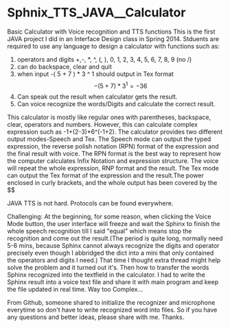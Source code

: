# Sphnix_TTS_JAVA__Calculator
Basic Calculator with Voice recognition and TTS functions
This is the first JAVA project I did in an Interface Design class in Spring 2014. Stduents are required to use any language to design a calculator with functions such as: 
1. operators and digits +,-, *, ^, (, ), 0, 1, 2, 3, 4, 5, 6, 7, 8, 9 (no /)
2. can do backspace, clear and quit
3. when input -( 5 + 7 ) * 3 ^ 1  should output in Tex format $$ -( 5 + 7 ) * 3 ^{ 1 } = -36 $$
4. Can speak out the result when calculator gets the result.
5. Can voice recognize the words/Digits and calculate the correct result.

This calculator is mostly like regular ones with parentheses, backspace, clear, operators and numbers. However, this can calculate complex expression such as -1+(2-3)*6^(-1+2). The calculator provides two different output modes-Speech and Tex. The Speech mode can output the typed expression, the reverse polish notation (RPN) format of the expression and the final result with voice. The RPN format is the best way to represent how the computer calculates Infix Notation and expression structure. The voice will repeat the whole expression, RNP format and the result. The Tex mode can output the Tex format of the expression and the result.The power enclosed in curly brackets, and the whole output has been covered by the $$

JAVA TTS is not hard. Protocols can be found everywhere.

Challenging:
At the beginning, for some reason, when clicking the Voice Mode button, the user interface will freeze and wait the Sphinx to finish the whole speech recognition till I said "equal" which means stop the recognition and come out the result.(The period is quite long, normally need 5-6 mins, because Sphinx cannot always recognize the digits and operator precisely even though I abbridged the dict into a mini that only contained the operators and digits I need.) That time I thought extra thread might help solve the problem and it turned out it's. Then how to transfer the words Sphinx recognized into the textfield in the calculator. I had to write the Sphinx result into a voice text file and share it with main program and keep the file updated in real time. Way too Complex...

From Github, someone shared to initialize the recognizer and microphone everytime so don't have to write recognized word into files. 
So if you have any questions and better ideas, please share with me. Thanks.


